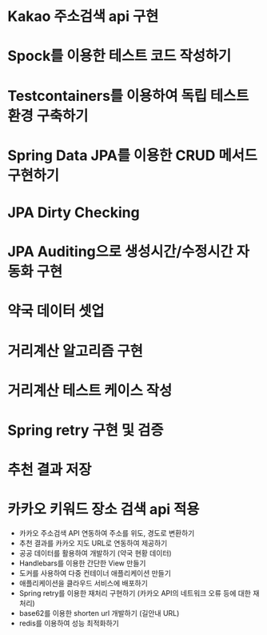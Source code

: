 # Kakao 주소검색 api 구현



# Spock를 이용한 테스트 코드 작성하기



# Testcontainers를 이용하여 독립 테스트 환경 구축하기



# Spring Data JPA를 이용한 CRUD 메서드 구현하기



# JPA Dirty Checking





# JPA Auditing으로 생성시간/수정시간 자동화 구현





# 약국 데이터 셋업



# 거리계산 알고리즘 구현



# 거리계산 테스트 케이스 작성



# Spring retry 구현 및 검증



# 추천 결과 저장



# 카카오 키워드 장소 검색 api 적용







- 카카오 주소검색 API 연동하여 주소를 위도, 경도로 변환하기
- 추천 결과를 카카오 지도 URL로 연동하여 제공하기
- 공공 데이터를 활용하여 개발하기 (약국 현황 데이터)
- Handlebars를 이용한 간단한 View 만들기
- 도커를 사용하여 다중 컨테이너 애플리케이션 만들기
- 애플리케이션을 클라우드 서비스에 배포하기
- Spring retry를 이용한 재처리 구현하기 (카카오 API의 네트워크 오류 등에 대한 재처리)
- base62를 이용한 shorten url 개발하기 (길안내 URL)
- redis를 이용하여 성능 최적화하기